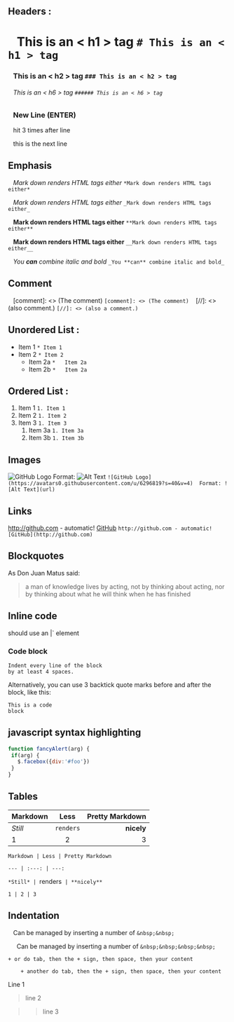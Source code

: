 ## Headers : 
 # &nbsp;&nbsp; This is an < h1 > tag    `# This is an < h1 > tag  ` 
 ### &nbsp;&nbsp; This is an < h2 > tag   `### This is an < h2 > tag ` 
 ###### &nbsp;&nbsp; This is an < h6 > tag   `###### This is an < h6 > tag` 
### &nbsp;&nbsp; New Line (ENTER)
 &nbsp;&nbsp; hit <Enter> 3 times after line 

&nbsp;&nbsp; this is the next line

## Emphasis
   &nbsp;&nbsp; *Mark down renders HTML tags either*    ` *Mark down renders HTML tags either* ` 
   
   &nbsp;&nbsp; _Mark down renders HTML tags either_   `_Mark down renders HTML tags either_`

   &nbsp;&nbsp; **Mark down renders HTML tags either**  `**Mark down renders HTML tags either**` 

   &nbsp;&nbsp; __Mark down renders HTML tags either__  `__Mark down renders HTML tags either__`

  &nbsp;&nbsp; _You **can** combine italic and bold_   `_You **can** combine italic and bold_` 
## Comment
   &nbsp;&nbsp; [comment]: <> (The comment)  `[comment]: <> (The comment)`
   &nbsp;&nbsp;  [//]: <> (also comment.)  `[//]: <> (also a comment.)`
## Unordered List : 
 * Item 1    `* Item 1 `
 * Item 2    `* Item 2`
   * Item 2a `*   Item 2a`
   * Item 2b `*   Item 2a`
## Ordered List : 
 1. Item 1 `1. Item 1`
 1. Item 2 `1. Item 2 `
 1. Item 3 `1. Item 3`
    1. Item 3a `1. Item 3a`
    1. Item 3b `1. Item 3b`
## Images
  ![GitHub Logo](https://avatars0.githubusercontent.com/u/6296819?s=40&v=4) 
  Format: ![Alt Text](url)  `![GitHub Logo](https://avatars0.githubusercontent.com/u/6296819?s=40&v=4) 
  Format: ![Alt Text](url) `
## Links
  http://github.com - automatic! 
 [GitHub](http://github.com)  `http://github.com - automatic! 
 [GitHub](http://github.com)`
## Blockquotes
 As Don Juan Matus said: 
 > a man of knowledge lives by acting, not by thinking about acting,
 > nor by thinking about what he will think when he has finished 
## Inline code
 should use an |<addr>` element 
### Code block
    Indent every line of the block 
    by at least 4 spaces.
	
  Alternatively, you can use 3 backtick quote marks before and after the block, like this:
```
This is a code 
block
```
## javascript syntax highlighting
 ```javascript
function fancyAlert(arg) {
  if(arg) {
    $.facebox({div:'#foo'})
  }
}
```
## Tables
Markdown | Less | Pretty Markdown
--- | :---: | ---:               
*Still* | `renders` | **nicely** 
1 | 2 | 3                       

  `Markdown | Less | Pretty Markdown `
  
  `--- | :---: | ---:`
  
  `*Still* | `renders` | **nicely**`
  
  `1 | 2 | 3`
  
 ## Indentation
  &nbsp;&nbsp; Can be managed by inserting a number of `&nbsp;&nbsp;`
  
  &nbsp;&nbsp;&nbsp;&nbsp; Can be managed by inserting a number of `&nbsp;&nbsp;&nbsp;&nbsp;`
  
  	+ or do tab, then the + sign, then space, then your content
	
		+ another do tab, then the + sign, then space, then your content

Line 1

> line 2 

>> line 3
